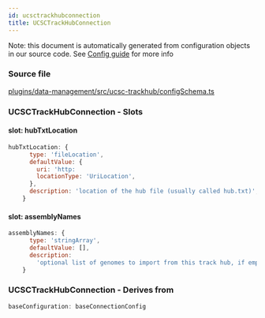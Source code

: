 ```yaml
---
id: ucsctrackhubconnection
title: UCSCTrackHubConnection
---
```


Note: this document is automatically generated from configuration objects in our
source code. See [Config guide](/docs/config_guide) for more info

### Source file

[plugins/data-management/src/ucsc-trackhub/configSchema.ts](https://github.com/GMOD/jbrowse-components/blob/main/plugins/data-management/src/ucsc-trackhub/configSchema.ts)

### UCSCTrackHubConnection - Slots

#### slot: hubTxtLocation

```js
hubTxtLocation: {
      type: 'fileLocation',
      defaultValue: {
        uri: 'http:
        locationType: 'UriLocation',
      },
      description: 'location of the hub file (usually called hub.txt)',
    }
```

#### slot: assemblyNames

```js
assemblyNames: {
      type: 'stringArray',
      defaultValue: [],
      description:
        'optional list of genomes to import from this track hub, if empty all genomes will be imported',
    }
```

### UCSCTrackHubConnection - Derives from

```js
baseConfiguration: baseConnectionConfig
```

